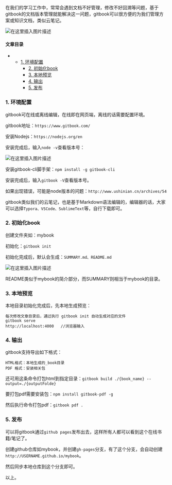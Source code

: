 






在我们的学习工作中，常常会遇到文档不好管理，修改不好回溯等问题，基于gitbook的文档版本管理就能解决这一问题，gitbook可以很方便的为我们管理方案或知识文档，类似云笔记。


![在这里插入图片描述](https://img-blog.csdnimg.cn/87e2ebcaef5c4821970c78067ba9cb4c.png)




#### 文章目录


* + [1. 环境配置](#1__6)
	+ [2. 初始化book](#2_book_24)
	+ [3. 本地预览](#3__35)
	+ [4. 输出](#4__44)
	+ [5. 发布](#5__58)




### 1. 环境配置


gitbook可在线或离线编辑，在线即在网页端，离线的话需要配置环境。


gitbook地址：`https://www.gitbook.com/`


安装Nodejs：`https://nodejs.org/en`


安装完成后，输入`node -v`查看版本号：


![在这里插入图片描述](https://img-blog.csdnimg.cn/0165fe79207c4568a4ad555641fd3268.png)


安装gitbook-cli脚手架：`npm install -g gitbook-cli`


安装完成后，输入`gitbook -V`查看版本号。


如果出现错误，可能是node版本的问题：`http://www.ushinian.cn/archives/54`


gitbook类似我们的云笔记，也是基于Markdown语法编辑的，编辑器的话，大家可以选择`Typora、VSCode、SublimeText`等，自行下载即可。


### 2. 初始化book


创建文件夹如：mybook


初始化：`gitbook init`


初始化完成后，默认会生成：`SUMMARY.md、README.md`


![在这里插入图片描述](https://img-blog.csdnimg.cn/acd743a488db4360b94e0357c6bfbce3.png)


README类似于mybook的简介部分，而SUMMARY则相当于mybook的目录。


### 3. 本地预览


本地目录初始化完成后，先本地生成预览：



```
每次修改文章目录后，通过执行 gitbook init 自动生成对应的文件
gitbook serve
http://localhost:4000	//浏览器输入

```

### 4. 输出


gitbook支持导出如下格式：



```
HTML格式：本地生成的_book目录
PDF 格式：安装相关包

```

还可用这条命令打包html到指定目录：`gitbook build ./{book_name} --output=./{outputFolde}`


要打包pdf需要安装包：`npm install gitbook-pdf -g`


然后执行命令打包pdf：`gitbook pdf .`


### 5. 发布


可以将gitbook通过`github pages`发布出去，这样所有人都可以看到这个在线书籍/笔记了。


创建github仓库如mybook，并创建`gh-pages`分支，有了这个分支，会自动创建`http://USERNAME.github.io/mybook`。


然后同步本地仓库到这个分支即可。


以上。





